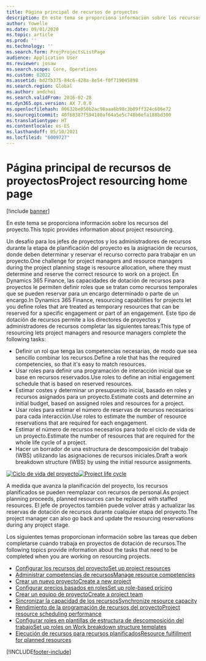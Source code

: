 ```yaml
---
title: Página principal de recursos de proyectos
description: En este tema se proporciona información sobre los recursos del proyecto.
author: Yowelle
ms.date: 09/01/2020
ms.topic: article
ms.prod: ''
ms.technology: ''
ms.search.form: ProjProjectsListPage
audience: Application User
ms.reviewer: josaw
ms.search.scope: Core, Operations
ms.custom: 82022
ms.assetid: bd2fb375-84c6-428a-8e54-f0f719045898
ms.search.region: Global
ms.author: andchoi
ms.search.validFrom: 2016-02-28
ms.dyn365.ops.version: AX 7.0.0
ms.openlocfilehash: 00632be050b2ac98aaa6b98c3b09ff324c606e72
ms.sourcegitcommit: 40f68387f594180af64a5e5c748b6efa188bd300
ms.translationtype: HT
ms.contentlocale: es-ES
ms.lasthandoff: 05/10/2021
ms.locfileid: "6009727"
---
```

# <a name="project-resourcing-home-page"></a><span data-ttu-id="ccbf2-103">Página principal de recursos de proyectos</span><span class="sxs-lookup"><span data-stu-id="ccbf2-103">Project resourcing home page</span></span>

[!include [banner](../includes/banner.md)]

<span data-ttu-id="ccbf2-104">En este tema se proporciona información sobre los recursos del proyecto.</span><span class="sxs-lookup"><span data-stu-id="ccbf2-104">This topic provides information about project resourcing.</span></span>

<span data-ttu-id="ccbf2-105">Un desafío para los jefes de proyectos y los administradores de recursos durante la etapa de planificación del proyecto es la asignación de recursos, donde deben determinar y reservar el recurso correcto para trabajar en un proyecto.</span><span class="sxs-lookup"><span data-stu-id="ccbf2-105">One challenge for project managers and resource managers during the project planning stage is resource allocation, where they must determine and reserve the correct resource to work on a project.</span></span> <span data-ttu-id="ccbf2-106">En Dynamics 365 Finance, las capacidades de dotación de recursos para proyectos le permiten definir roles que se tratan como recursos temporales que se pueden reservar para un encargo determinado o parte de un encargo.</span><span class="sxs-lookup"><span data-stu-id="ccbf2-106">In Dynamics 365 Finance, resourcing capabilities for projects let you define roles that are treated as temporary resources that can be reserved for a specific engagement or part of an engagement.</span></span> <span data-ttu-id="ccbf2-107">Este tipo de dotación de recursos permite a los directores de proyectos y administradores de recursos completar las siguientes tareas:</span><span class="sxs-lookup"><span data-stu-id="ccbf2-107">This type of resourcing lets project managers and resource managers complete the following tasks:</span></span>

- <span data-ttu-id="ccbf2-108">Definir un rol que tenga las competencias necesarias, de modo que sea sencillo combinar los recursos.</span><span class="sxs-lookup"><span data-stu-id="ccbf2-108">Define a role that has the required competencies, so that it's easy to match resources.</span></span>
- <span data-ttu-id="ccbf2-109">Usar roles para definir una programación de interacción inicial que se base en recursos reservados.</span><span class="sxs-lookup"><span data-stu-id="ccbf2-109">Use roles to define an initial engagement schedule that is based on reserved resources.</span></span>
- <span data-ttu-id="ccbf2-110">Estimar costes y determinar un presupuesto inicial, basado en roles y recursos asignados para un proyecto.</span><span class="sxs-lookup"><span data-stu-id="ccbf2-110">Estimate costs and determine an initial budget, based on assigned roles and resources for a project.</span></span>
- <span data-ttu-id="ccbf2-111">Usar roles para estimar el número de reservas de recursos necesarios para cada interacción.</span><span class="sxs-lookup"><span data-stu-id="ccbf2-111">Use roles to estimate the number of resource reservations that are required for each engagement.</span></span>
- <span data-ttu-id="ccbf2-112">Estimar el número de recursos necesarios para todo el ciclo de vida de un proyecto.</span><span class="sxs-lookup"><span data-stu-id="ccbf2-112">Estimate the number of resources that are required for the whole life cycle of a project.</span></span>
- <span data-ttu-id="ccbf2-113">Hacer un borrador de una estructura de descomposición del trabajo (WBS) utilizando las asignaciones de recursos iniciales.</span><span class="sxs-lookup"><span data-stu-id="ccbf2-113">Draft a work breakdown structure (WBS) by using the initial resource assignments.</span></span>

<span data-ttu-id="ccbf2-114">[![Ciclo de vida del proyecto](./media/projectresourcing02-1024x812.jpg)](./media/projectresourcing02.jpg)</span><span class="sxs-lookup"><span data-stu-id="ccbf2-114">[![Project life cycle](./media/projectresourcing02-1024x812.jpg)](./media/projectresourcing02.jpg)</span></span>

<span data-ttu-id="ccbf2-115">A medida que avanza la planificación del proyecto, los recursos planificados se pueden reemplazar con recursos de personal.</span><span class="sxs-lookup"><span data-stu-id="ccbf2-115">As project planning proceeds, planned resources can be replaced with staffed resources.</span></span> <span data-ttu-id="ccbf2-116">El jefe de proyectos también puede volver atrás y actualizar las reservas de dotación de recursos durante cualquier etapa del proyecto.</span><span class="sxs-lookup"><span data-stu-id="ccbf2-116">The project manager can also go back and update the resourcing reservations during any project stage.</span></span>

<span data-ttu-id="ccbf2-117">Los siguientes temas proporcionan información sobre las tareas que deben completarse cuando trabaja en proyectos de dotación de recursos.</span><span class="sxs-lookup"><span data-stu-id="ccbf2-117">The following topics provide information about the tasks that need to be completed when you are working on resourcing projects.</span></span>

- [<span data-ttu-id="ccbf2-118">Configurar los recursos del proyecto</span><span class="sxs-lookup"><span data-stu-id="ccbf2-118">Set up project resources</span></span>](set-up-project-resources.md)
- [<span data-ttu-id="ccbf2-119">Administrar competencias de recursos</span><span class="sxs-lookup"><span data-stu-id="ccbf2-119">Manage resource competencies</span></span>](manage-resource-competencies.md)
- [<span data-ttu-id="ccbf2-120">Crear un nuevo proyecto</span><span class="sxs-lookup"><span data-stu-id="ccbf2-120">Create a new project</span></span>](create-new-project.md)
- [<span data-ttu-id="ccbf2-121">Configurar precios basados en roles</span><span class="sxs-lookup"><span data-stu-id="ccbf2-121">Set up role-based pricing</span></span>](set-up-role-based-pricing.md)
- [<span data-ttu-id="ccbf2-122">Crear un equipo de proyecto</span><span class="sxs-lookup"><span data-stu-id="ccbf2-122">Create a project team</span></span>](create-project-team.md)
- [<span data-ttu-id="ccbf2-123">Sincronizar la capacidad de los recursos</span><span class="sxs-lookup"><span data-stu-id="ccbf2-123">Synchronize resource capacity</span></span>](synchronize-resource-capacity.md)
- [<span data-ttu-id="ccbf2-124">Rendimiento de la programación de recursos del proyecto</span><span class="sxs-lookup"><span data-stu-id="ccbf2-124">Project resource scheduling performance</span></span>](project-scheduling-performance.md)
- [<span data-ttu-id="ccbf2-125">Configurar roles en plantillas de estructura de descomposición del trabajo</span><span class="sxs-lookup"><span data-stu-id="ccbf2-125">Set up roles on Work breakdown structure templates</span></span>](set-up-roles-wbs-template.md)
- [<span data-ttu-id="ccbf2-126">Ejecución de recursos para recursos planificados</span><span class="sxs-lookup"><span data-stu-id="ccbf2-126">Resource fulfillment for planned resources</span></span>](resource-fulfillment-planned-resources.md)


[!INCLUDE[footer-include](../includes/footer-banner.md)]
